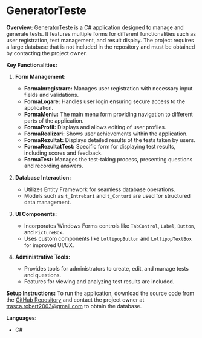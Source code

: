 # GeneratorTeste

**Overview:**
GeneratorTeste is a C# application designed to manage and generate tests. It features multiple forms for different functionalities such as user registration, test management, and result display. The project requires a large database that is not included in the repository and must be obtained by contacting the project owner.

**Key Functionalities:**

1. **Form Management:**
   - **FormaInregistrare:** Manages user registration with necessary input fields and validations.
   - **FormaLogare:** Handles user login ensuring secure access to the application.
   - **FormaMeniu:** The main menu form providing navigation to different parts of the application.
   - **FormaProfil:** Displays and allows editing of user profiles.
   - **FormaRealizari:** Shows user achievements within the application.
   - **FormaRezultat:** Displays detailed results of the tests taken by users.
   - **FormaRezultatTest:** Specific form for displaying test results, including scores and feedback.
   - **FormaTest:** Manages the test-taking process, presenting questions and recording answers.

2. **Database Interaction:**
   - Utilizes Entity Framework for seamless database operations.
   - Models such as `t_Intrebari` and `t_Conturi` are used for structured data management.

3. **UI Components:**
   - Incorporates Windows Forms controls like `TabControl`, `Label`, `Button`, and `PictureBox`.
   - Uses custom components like `LollipopButton` and `LollipopTextBox` for improved UI/UX.

4. **Administrative Tools:**
   - Provides tools for administrators to create, edit, and manage tests and questions.
   - Features for viewing and analyzing test results are included.

**Setup Instructions:**
To run the application, download the source code from the [GitHub Repository](https://github.com/clk11/GeneratorTeste) and contact the project owner at trasca.robert2003@gmail.com to obtain the database.

**Languages:**
- C#
